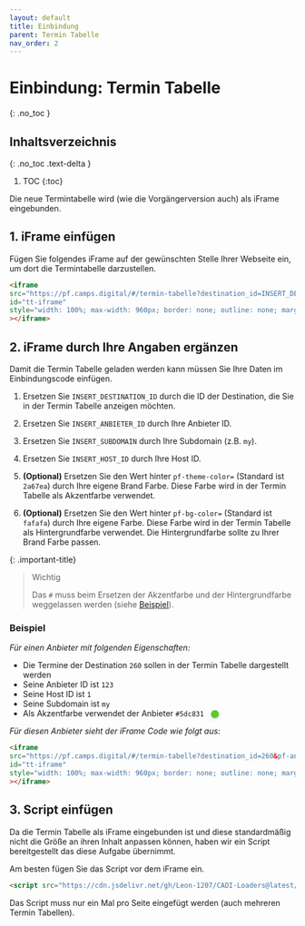```yaml
---
layout: default
title: Einbindung
parent: Termin Tabelle
nav_order: 2
---
```


# Einbindung: Termin Tabelle
{: .no_toc }

## Inhaltsverzeichnis
{: .no_toc .text-delta }

1. TOC
{:toc}

Die neue Termintabelle wird (wie die Vorgängerversion auch) als iFrame eingebunden.

## 1. iFrame einfügen

Fügen Sie folgendes iFrame auf der gewünschten Stelle Ihrer Webseite ein, um dort die Termintabelle darzustellen.

```html
<iframe
src="https://pf.camps.digital/#/termin-tabelle?destination_id=INSERT_DESTINATION_ID&pf-anbieter-id=INSERT_ANBIETER_ID&pf-subdomain=INSERT_SUBDOMAIN&pf-host-id=INSERT_HOST_ID&pf-theme-color=2a67ea&pf-bg-color=fafafa"
id="tt-iframe"
style="width: 100%; max-width: 960px; border: none; outline: none; margin: auto; border-radius: 6px;"
></iframe>
```

## 2. iFrame durch Ihre Angaben ergänzen

Damit die Termin Tabelle geladen werden kann müssen Sie Ihre Daten im Einbindungscode einfügen.

1. Ersetzen Sie `INSERT_DESTINATION_ID` durch die ID der Destination, die Sie in der Termin Tabelle anzeigen möchten.

2. Ersetzen Sie `INSERT_ANBIETER_ID` durch Ihre Anbieter ID.

3. Ersetzen Sie `INSERT_SUBDOMAIN` durch Ihre Subdomain (z.B. `my`).

4. Ersetzen Sie `INSERT_HOST_ID` durch Ihre Host ID.

5. **(Optional)** Ersetzen Sie den Wert hinter `pf-theme-color=` (Standard ist `2a67ea`) durch Ihre eigene Brand Farbe. Diese Farbe wird in der Termin Tabelle als Akzentfarbe verwendet.

6. **(Optional)** Ersetzen Sie den Wert hinter `pf-bg-color=` (Standard ist `fafafa`) durch Ihre eigene Farbe. Diese Farbe wird in der Termin Tabelle als Hintergrundfarbe verwendet. Die Hintergrundfarbe sollte zu Ihrer Brand Farbe passen.

{: .important-title}
> Wichtig
>
> Das `#` muss beim Ersetzen der Akzentfarbe und der Hintergrundfarbe weggelassen werden (siehe [Beispiel](#beispiel)).

### Beispiel

*Für einen Anbieter mit folgenden Eigenschaften:*
- Die Termine der Destination `260` sollen in der Termin Tabelle dargestellt werden
- Seine Anbieter ID ist `123`
- Seine Host ID ist `1`
- Seine Subdomain ist `my`
- Als Akzentfarbe verwendet der Anbieter `#5dc831` <span style="background-color: #5dc831; width: 1em; height: 1em; display: inline-block; vertical-align: middle; border-radius: 50%; margin-left: 8px; box-shadow: 0 1px 2px rgba(0,0,0,0.12), 0 3px 10px rgba(0,0,0,0.08);"></span>

*Für diesen Anbieter sieht der iFrame Code wie folgt aus:*

```html
<iframe
src="https://pf.camps.digital/#/termin-tabelle?destination_id=260&pf-anbieter-id=123&pf-subdomain=my&pf-host-id=1&pf-theme-color=5dc831&pf-bg-color=fafafa"
id="tt-iframe"
style="width: 100%; max-width: 960px; border: none; outline: none; margin: auto; border-radius: 6px;"
></iframe>
```

## 3. Script einfügen

Da die Termin Tabelle als iFrame eingebunden ist und diese standardmäßig nicht die Größe an ihren Inhalt anpassen können, haben wir ein Script bereitgestellt das diese Aufgabe übernimmt.

Am besten fügen Sie das Script vor dem iFrame ein.

```html
<script src="https://cdn.jsdelivr.net/gh/Leon-1207/CADI-Loaders@latest/TerminTabelle.js"></script>
```

Das Script muss nur ein Mal pro Seite eingefügt werden (auch mehreren Termin Tabellen).
